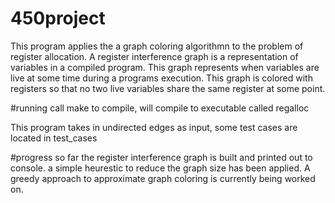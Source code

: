 # 450project
This program applies the a graph coloring algorithmn to the problem of register allocation. A register interference graph is a representation of variables in a compiled program. This graph represents when variables are live at some time during a programs execution. This graph is colored with registers so that no two live variables share the same register at some point.

#running
call make to compile, will compile to executable called regalloc

This program takes in undirected edges as input, some test cases are located in test_cases

#progress so far
the register interference graph is built and printed out to console. a simple heurestic to reduce the graph size has been applied. A greedy approach to approximate graph coloring is currently being worked on.
